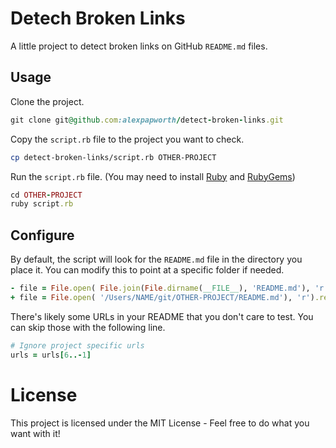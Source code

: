 # Detech Broken Links

A little project to detect broken links on GitHub `README.md` files.

## Usage

Clone the project.

```ruby
git clone git@github.com:alexpapworth/detect-broken-links.git
```

Copy the `script.rb` file to the project you want to check.

```bash
cp detect-broken-links/script.rb OTHER-PROJECT
```

Run the `script.rb` file. (You may need to install [Ruby](https://www.ruby-lang.org/en/documentation/installation/) and [RubyGems](https://rubygems.org/pages/download))

```ruby
cd OTHER-PROJECT
ruby script.rb
```

## Configure

By default, the script will look for the `README.md` file in the directory you place it. You can modify this to point at a specific folder if needed.

```ruby
- file = File.open( File.join(File.dirname(__FILE__), 'README.md'), 'r').read
+ file = File.open( '/Users/NAME/git/OTHER-PROJECT/README.md'), 'r').read
```

There's likely some URLs in your README that you don't care to test. You can skip those with the following line.

```ruby
# Ignore project specific urls
urls = urls[6..-1]
```

# License

This project is licensed under the MIT License - Feel free to do what you want with it!